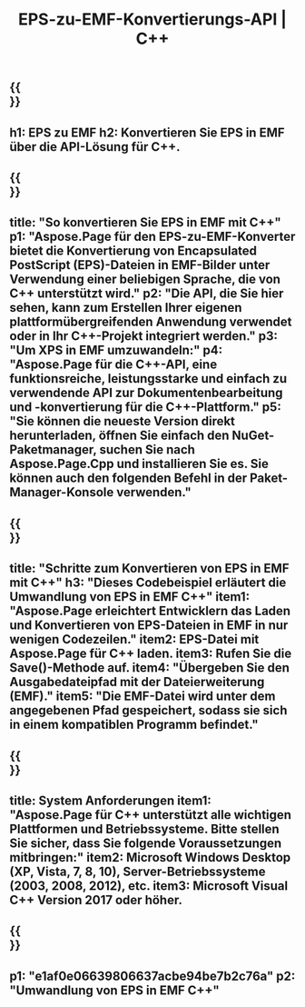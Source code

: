 ﻿---
translation: true
template: /_templates/_conversion-child-cpp.md
title: EPS-zu-EMF-Konvertierungs-API | C++
url: /cpp/conversion/eps-to-emf/
description: EPS-zu-EMF-Konvertierung bereitgestellt von Aspose.Page für die C++-API-Lösung. Funktioniert in C++ Runtime Environment für Windows 32 Bit, Windows 64 Bit und Linux 64 Bit.
informat: EPS
outformat: EMF
otherformats: XPS PS
---

{{<section banner>}}
---
h1: EPS zu EMF
h2: Konvertieren Sie EPS in EMF über die API-Lösung für C++.
---

{{<section overview>}}
---
title: "So konvertieren Sie EPS in EMF mit C++"
p1: "Aspose.Page für den EPS-zu-EMF-Konverter bietet die Konvertierung von Encapsulated PostScript (EPS)-Dateien in EMF-Bilder unter Verwendung einer beliebigen Sprache, die von C++ unterstützt wird."
p2: "Die API, die Sie hier sehen, kann zum Erstellen Ihrer eigenen plattformübergreifenden Anwendung verwendet oder in Ihr C++-Projekt integriert werden."
p3: "Um XPS in EMF umzuwandeln:"
p4: "Aspose.Page für die C++-API, eine funktionsreiche, leistungsstarke und einfach zu verwendende API zur Dokumentenbearbeitung und -konvertierung für die C++-Plattform."
p5: "Sie können die neueste Version direkt herunterladen, öffnen Sie einfach den NuGet-Paketmanager, suchen Sie nach Aspose.Page.Cpp und installieren Sie es. Sie können auch den folgenden Befehl in der Paket-Manager-Konsole verwenden."
---

{{<section feature1>}}
---
title: "Schritte zum Konvertieren von EPS in EMF mit C++"
h3: "Dieses Codebeispiel erläutert die Umwandlung von EPS in EMF C++"
item1: "Aspose.Page erleichtert Entwicklern das Laden und Konvertieren von EPS-Dateien in EMF in nur wenigen Codezeilen."
item2: EPS-Datei mit Aspose.Page für C++ laden.
item3: Rufen Sie die Save()-Methode auf.
item4: "Übergeben Sie den Ausgabedateipfad mit der Dateierweiterung (EMF)."
item5: "Die EMF-Datei wird unter dem angegebenen Pfad gespeichert, sodass sie sich in einem kompatiblen Programm befindet."
---

{{<section feature2>}}
---
title: System Anforderungen
item1: "Aspose.Page für C++ unterstützt alle wichtigen Plattformen und Betriebssysteme. Bitte stellen Sie sicher, dass Sie folgende Voraussetzungen mitbringen:"
item2: Microsoft Windows Desktop (XP, Vista, 7, 8, 10), Server-Betriebssysteme (2003, 2008, 2012), etc.
item3: Microsoft Visual C++ Version 2017 oder höher.
---

{{<section gist>}}
---
p1: "e1af0e06639806637acbe94be7b2c76a"
p2: "Umwandlung von EPS in EMF C++"
---
